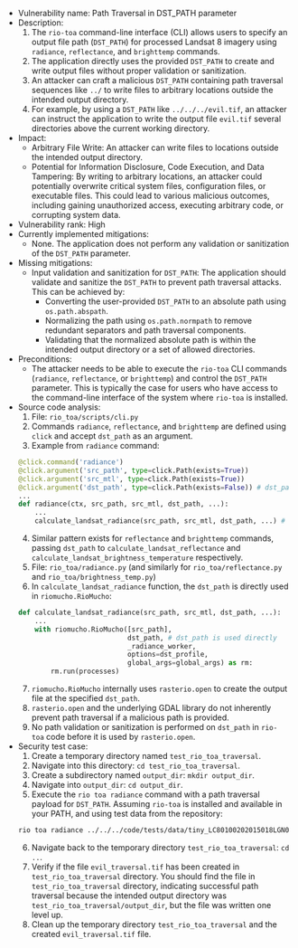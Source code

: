 - Vulnerability name: Path Traversal in DST_PATH parameter
- Description:
    1. The `rio-toa` command-line interface (CLI) allows users to specify an output file path (`DST_PATH`) for processed Landsat 8 imagery using `radiance`, `reflectance`, and `brighttemp` commands.
    2. The application directly uses the provided `DST_PATH` to create and write output files without proper validation or sanitization.
    3. An attacker can craft a malicious `DST_PATH` containing path traversal sequences like `../` to write files to arbitrary locations outside the intended output directory.
    4. For example, by using a `DST_PATH` like `../../../evil.tif`, an attacker can instruct the application to write the output file `evil.tif` several directories above the current working directory.
- Impact:
    - Arbitrary File Write: An attacker can write files to locations outside the intended output directory.
    - Potential for Information Disclosure, Code Execution, and Data Tampering: By writing to arbitrary locations, an attacker could potentially overwrite critical system files, configuration files, or executable files. This could lead to various malicious outcomes, including gaining unauthorized access, executing arbitrary code, or corrupting system data.
- Vulnerability rank: High
- Currently implemented mitigations:
    - None. The application does not perform any validation or sanitization of the `DST_PATH` parameter.
- Missing mitigations:
    - Input validation and sanitization for `DST_PATH`: The application should validate and sanitize the `DST_PATH` to prevent path traversal attacks. This can be achieved by:
        - Converting the user-provided `DST_PATH` to an absolute path using `os.path.abspath`.
        - Normalizing the path using `os.path.normpath` to remove redundant separators and path traversal components.
        - Validating that the normalized absolute path is within the intended output directory or a set of allowed directories.
- Preconditions:
    - The attacker needs to be able to execute the `rio-toa` CLI commands (`radiance`, `reflectance`, or `brighttemp`) and control the `DST_PATH` parameter. This is typically the case for users who have access to the command-line interface of the system where `rio-toa` is installed.
- Source code analysis:
    1. File: `rio_toa/scripts/cli.py`
    2. Commands `radiance`, `reflectance`, and `brighttemp` are defined using `click` and accept `dst_path` as an argument.
    3. Example from `radiance` command:
    ```python
    @click.command('radiance')
    @click.argument('src_path', type=click.Path(exists=True))
    @click.argument('src_mtl', type=click.Path(exists=True))
    @click.argument('dst_path', type=click.Path(exists=False)) # dst_path argument
    ...
    def radiance(ctx, src_path, src_mtl, dst_path, ...):
        ...
        calculate_landsat_radiance(src_path, src_mtl, dst_path, ...) # dst_path passed to calculate_landsat_radiance
    ```
    4. Similar pattern exists for `reflectance` and `brighttemp` commands, passing `dst_path` to `calculate_landsat_reflectance` and `calculate_landsat_brightness_temperature` respectively.
    5. File: `rio_toa/radiance.py` (and similarly for `rio_toa/reflectance.py` and `rio_toa/brightness_temp.py`)
    6. In `calculate_landsat_radiance` function, the `dst_path` is directly used in `riomucho.RioMucho`:
    ```python
    def calculate_landsat_radiance(src_path, src_mtl, dst_path, ...):
        ...
        with riomucho.RioMucho([src_path],
                               dst_path, # dst_path is used directly
                               _radiance_worker,
                               options=dst_profile,
                               global_args=global_args) as rm:
            rm.run(processes)
    ```
    7. `riomucho.RioMucho` internally uses `rasterio.open` to create the output file at the specified `dst_path`.
    8. `rasterio.open` and the underlying GDAL library do not inherently prevent path traversal if a malicious path is provided.
    9. No path validation or sanitization is performed on `dst_path` in `rio-toa` code before it is used by `rasterio.open`.
- Security test case:
    1. Create a temporary directory named `test_rio_toa_traversal`.
    2. Navigate into this directory: `cd test_rio_toa_traversal`.
    3. Create a subdirectory named `output_dir`: `mkdir output_dir`.
    4. Navigate into `output_dir`: `cd output_dir`.
    5. Execute the `rio toa radiance` command with a path traversal payload for `DST_PATH`. Assuming `rio-toa` is installed and available in your PATH, and using test data from the repository:
    ```bash
    rio toa radiance ../../../code/tests/data/tiny_LC80100202015018LGN00_B1.TIF ../../../code/tests/data/LC80100202015018LGN00_MTL.json ../evil_traversal.tif
    ```
    6. Navigate back to the temporary directory `test_rio_toa_traversal`: `cd ..`.
    7. Verify if the file `evil_traversal.tif` has been created in `test_rio_toa_traversal` directory. You should find the file in `test_rio_toa_traversal` directory, indicating successful path traversal because the intended output directory was `test_rio_toa_traversal/output_dir`, but the file was written one level up.
    8. Clean up the temporary directory `test_rio_toa_traversal` and the created `evil_traversal.tif` file.